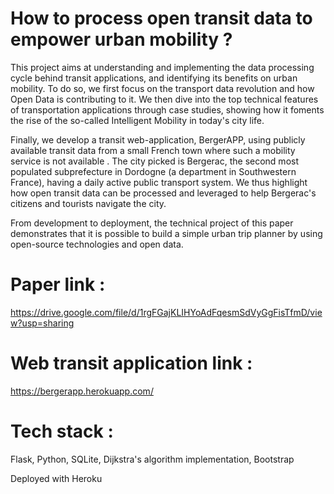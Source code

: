 # How to process open transit data to empower urban mobility ? 

This project aims at understanding and implementing the data processing cycle behind transit applications, and identifying its benefits on urban mobility. To do so, we first focus on the transport data revolution and how Open Data is contributing to it.  We then dive into the top technical features of transportation applications through case studies, showing how it foments the rise of the so-called Intelligent Mobility in today's city life.

Finally, we develop a transit web-application, BergerAPP,  using publicly available transit data from a small French town where such a mobility service is not available . The city picked is Bergerac, the second most populated subprefecture in Dordogne (a department in Southwestern France), having a daily active public transport system. We thus highlight how open transit data can be processed and leveraged to help Bergerac's citizens and tourists navigate the city. 
 
 From development to deployment, the technical project of this paper demonstrates that it is possible to build a simple urban trip planner by using open-source technologies and open data. 



# Paper link : 
https://drive.google.com/file/d/1rgFGajKLIHYoAdFqesmSdVyGgFisTfmD/view?usp=sharing

# Web transit application link : 
https://bergerapp.herokuapp.com/

# Tech stack : 
Flask, Python, SQLite, Dijkstra's algorithm implementation, Bootstrap

Deployed with Heroku
